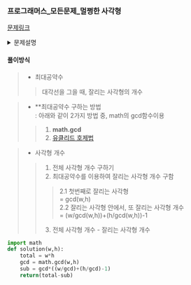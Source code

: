 ### 프로그래머스_모든문제_멀쩡한 사각형

[문제링크](https://programmers.co.kr/learn/courses/30/lessons/62048)

<details>
  <summary>문제설명</summary>
  
  가로 길이가 Wcm, 세로 길이가 Hcm인 직사각형 종이가 있습니다. <br>
  종이에는 가로, 세로 방향과 평행하게 격자 형태로 선이 그어져 있으며,<br> 
  모든 격자칸은 1cm x 1cm 크기입니다. <br>
  이 종이를 격자 선을 따라 1cm × 1cm의 정사각형으로 잘라 사용할 예정이었는데, <br>
  누군가가 이 종이를 대각선 꼭지점 2개를 잇는 방향으로 잘라 놓았습니다. <br>
  그러므로 현재 직사각형 종이는 크기가 같은 직각삼각형 2개로 나누어진 상태입니다. <br>
  새로운 종이를 구할 수 없는 상태이기 때문에,<br>
  이 종이에서 원래 종이의 가로, 세로 방향과 평행하게 1cm × 1cm로 잘라 사용할 수 있는 만큼만 사용하기로 하였습니다. <br>
  <br>
  가로의 길이 W와 세로의 길이 H가 주어질 때, <br>
  사용할 수 있는 정사각형의 개수를 구하는 solution 함수를 완성해 주세요.
</details>


#### 풀이방식
> - 최대공약수
>> 대각선을 그을 때, 잘리는 사각형의 개수


> - **최대공약수 구하는 방법<br>
: 아래와 같이 2가지 방법 중, math의 gcd함수이용
>> 1. **math.gcd**
>> 2. [유클리드 호제법](https://ko.wikipedia.org/wiki/유클리드_호제법)


> - 사각형 개수
>> 1. 전체 사각형 개수 구하기
>> 2. 최대공약수를 이용하여 잘리는 사각형 개수 구함
>>> 2.1 첫번째로 잘리는 사각형 <br>
>>> = gcd(w,h)<br>
>>> 2.2 잘리는 사각형 안에서, 또 잘리는 사각형 개수<br>
>>> = (w/gcd(w,h))+(h/gcd(w,h))-1
>> 3. 전체 사각형 개수  - 잘리는 사각형 개수


```python
import math
def solution(w,h):
    total = w*h
    gcd = math.gcd(w,h)
    sub = gcd*((w/gcd)+(h/gcd)-1)
    return(total-sub)
```
